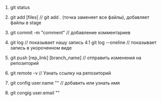 1. git status
2. git add [files] // git add . (точка заменяет все файлы), добавляет файлы в stage
3. git commit -m "comment" // добавление комментариев
4. git log // показывает нашу запись
4.1 git log --oneline // показывает запись в укороченном виде
5. git push [rep_link] [branch_name] // отправить изменения на репозиторий

1. git remote -v // Узнать ссылку на репозиторий
2. git config user.name "" // добавить или узнать имя
3. git congig user.email ""